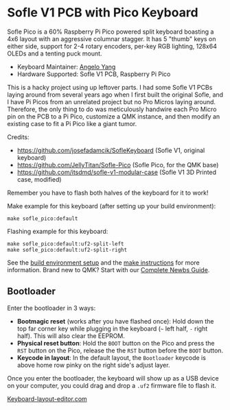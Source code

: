 # Sofle V1 PCB with Pico Keyboard

Sofle Pico is a 60% Raspberry Pi Pico powered split keyboard boasting a 4x6 layout with an aggressive columnar stagger. It has 5 "thumb" keys on either side, support for 2-4 rotary encoders, per-key RGB lighting, 128x64 OLEDs and a tenting puck mount.

- Keyboard Maintainer: [Angelo Yang](https://github.com/OnlyOneByte/qmk_soflev1_pico)
- Hardware Supported: Sofle V1 PCB, Raspberry Pi Pico

This is a hacky project using up leftover parts. I had some Sofle V1 PCBs laying around from several years ago when I first built the original Sofle, and I have Pi Picos from an unrelated project but no Pro Micros laying around. Therefore, the only thing to do was meticulously handwire each Pro Micro pin on the PCB to a Pi Pico, customize a QMK instance, and then modify an existing case to fit a Pi Pico like a giant tumor.


Credits:
- https://github.com/josefadamcik/SofleKeyboard (Sofle V1, original keyboard)
- https://github.com/JellyTitan/Sofle-Pico (Sofle Pico, for the QMK base)
- https://github.com/itsdmd/sofle-v1-modular-case (Sofle V1 3D Printed case, modified)


Remember you have to flash both halves of the keyboard for it to work!

Make example for this keyboard (after setting up your build environment):

    make sofle_pico:default

Flashing example for this keyboard:

    make sofle_pico:default:uf2-split-left
    make sofle_pico:default:uf2-split-right
    
See the [build environment setup](https://docs.qmk.fm/#/getting_started_build_tools) and the [make instructions](https://docs.qmk.fm/#/getting_started_make_guide) for more information. Brand new to QMK? Start with our [Complete Newbs Guide](https://docs.qmk.fm/#/newbs).

## Bootloader

Enter the bootloader in 3 ways:

- **Bootmagic reset** (works after you have flashed once): Hold down the top far corner key while plugging in the keyboard (`~` left half, `-` right half). This will also clear the EEPROM.
- **Physical reset button**: Hold the `BOOT` button on the Pico and press the `RST` button on the Pico, release the the `RST` button before the `BOOT` button.
- **Keycode in layout**: In the default layout, the `Bootloader` keycode is above home row pinky on the right side's adjust layer.

Once you enter the bootloader, the keyboard will show up as a USB device on your computer, you could drag and drop a `.uf2` firmware file to flash it.

[Keyboard-layout-editor.com](http://www.keyboard-layout-editor.com/#/gists/2fa0527caf2f6e527e4f46787a74a9d2)
